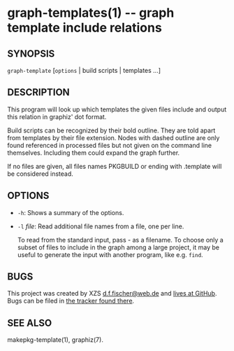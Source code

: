 graph-templates(1) -- graph template include relations
======================================================

## SYNOPSIS

`graph-template` [`options` | build scripts | templates ...]


## DESCRIPTION

This program will look up which templates the given files include and output this relation in graphiz' dot format.

Build scripts can be recognized by their bold outline. They are told apart from templates by their file extension. Nodes with dashed outline are only found referenced in processed files but not given on the command line themselves. Including them could expand the graph further.

If no files are given, all files names PKGBUILD or ending with .template will be considered instead.


## OPTIONS

  - `-h`:
    Shows a summary of the options.

  - `-l` _file_:
    Read additional file names from a file, one per line.

    To read from the standard input, pass _-_ as a filename. To choose only a subset of files to include in the graph among a large project, it may be useful to generate the input with another program, like e.g. `find`.


## BUGS

This project was created by XZS <d.f.fischer@web.de> and [lives at GitHub](http://github.com/dffischer/pkgrepotools). Bugs can be filed in [the tracker found there](http://github.com/dffischer/pkgrepotools/issues).


## SEE ALSO

makepkg-template(1), graphiz(7).

